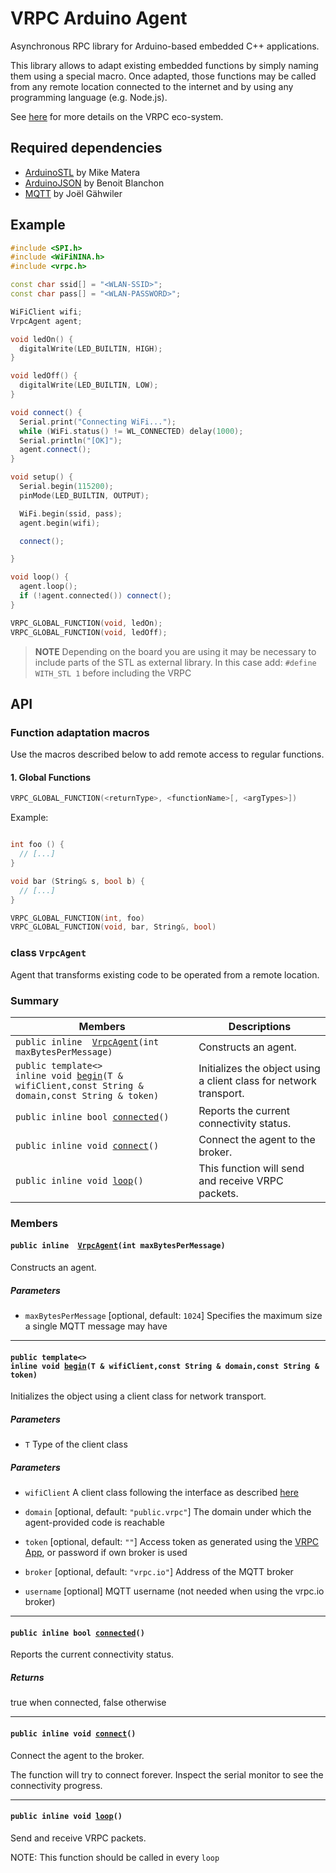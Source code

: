 # VRPC Arduino Agent

Asynchronous RPC library for Arduino-based embedded C++ applications.

This library allows to adapt existing embedded functions by simply naming them
using a special macro. Once adapted, those functions may be called from any
remote location connected to the internet and by using any programming language
(e.g. Node.js).

See [here](https://vrpc.io) for more details on the VRPC eco-system.
## Required dependencies

- [ArduinoSTL](https://github.com/mike-matera/ArduinoSTL) by Mike Matera
- [ArduinoJSON](https://arduinojson.org/?utm_source=meta&utm_medium=library.properties) by Benoit Blanchon
- [MQTT](https://github.com/256dpi/arduino-mqtt) by Joël Gähwiler

## Example

```c++
#include <SPI.h>
#include <WiFiNINA.h>
#include <vrpc.h>

const char ssid[] = "<WLAN-SSID>";
const char pass[] = "<WLAN-PASSWORD>";

WiFiClient wifi;
VrpcAgent agent;

void ledOn() {
  digitalWrite(LED_BUILTIN, HIGH);
}

void ledOff() {
  digitalWrite(LED_BUILTIN, LOW);
}

void connect() {
  Serial.print("Connecting WiFi...");
  while (WiFi.status() != WL_CONNECTED) delay(1000);
  Serial.println("[OK]");
  agent.connect();
}

void setup() {
  Serial.begin(115200);
  pinMode(LED_BUILTIN, OUTPUT);

  WiFi.begin(ssid, pass);
  agent.begin(wifi);

  connect();

}

void loop() {
  agent.loop();
  if (!agent.connected()) connect();
}

VRPC_GLOBAL_FUNCTION(void, ledOn);
VRPC_GLOBAL_FUNCTION(void, ledOff);
```

> **NOTE**
> Depending on the board you are using it may be necessary to include parts of
> the STL as external library. In this case add:
> `#define WITH_STL 1`
> before including the VRPC

## API

### Function adaptation macros

Use the macros described below to add remote access to regular functions.

#### 1. Global Functions

```c++
VRPC_GLOBAL_FUNCTION(<returnType>, <functionName>[, <argTypes>])
```

Example:

```c++

int foo () {
  // [...]
}

void bar (String& s, bool b) {
  // [...]
}

VRPC_GLOBAL_FUNCTION(int, foo)
VRPC_GLOBAL_FUNCTION(void, bar, String&, bool)
```

### class `VrpcAgent`

Agent that transforms existing code to be operated from a remote location.

### Summary

 Members                        | Descriptions
--------------------------------|---------------------------------------------
`public inline  `[`VrpcAgent`](#classVrpcAgent_1ace51d7fc67e6cca3db088b229292ded7)`(int maxBytesPerMessage)` | Constructs an agent.
`public template<>`  <br/>`inline void `[`begin`](#classVrpcAgent_1a5bcc3d82db137a8d4dd37f55ce83d53e)`(T & wifiClient,const String & domain,const String & token)` | Initializes the object using a client class for network transport.
`public inline bool `[`connected`](#classVrpcAgent_1aef4609a41a89bf7602011cca1fff5057)`()` | Reports the current connectivity status.
`public inline void `[`connect`](#classVrpcAgent_1afa4e6b81fcb0a990d5747b986adeecdb)`()` | Connect the agent to the broker.
`public inline void `[`loop`](#classVrpcAgent_1a89c5b7c6a84bccc8470b4bb8ff29a4ff)`()` | This function will send and receive VRPC packets.

### Members

#### `public inline  `[`VrpcAgent`](#classVrpcAgent_1ace51d7fc67e6cca3db088b229292ded7)`(int maxBytesPerMessage)`

Constructs an agent.

##### Parameters
* `maxBytesPerMessage` [optional, default: `1024`] Specifies the maximum size a single MQTT message may have

- - -
#### `public template<>`  <br/>`inline void `[`begin`](#classVrpcAgent_1a5bcc3d82db137a8d4dd37f55ce83d53e)`(T & wifiClient,const String & domain,const String & token)`

Initializes the object using a client class for network transport.

##### Parameters
* `T` Type of the client class

##### Parameters
* `wifiClient` A client class following the interface as described [here](https://www.arduino.cc/en/Reference/ClientConstructor)

* `domain` [optional, default: `"public.vrpc"`] The domain under which the agent-provided code is reachable

* `token` [optional, default: `""`] Access token as generated using the [VRPC App](https://app.vrpc.io), or password if own broker is used

* `broker` [optional, default: `"vrpc.io"`] Address of the MQTT broker

* `username` [optional] MQTT username (not needed when using the vrpc.io broker)

- - -

#### `public inline bool `[`connected`](#classVrpcAgent_1aef4609a41a89bf7602011cca1fff5057)`()`

Reports the current connectivity status.

##### Returns
true when connected, false otherwise

- - -

#### `public inline void `[`connect`](#classVrpcAgent_1afa4e6b81fcb0a990d5747b986adeecdb)`()`

Connect the agent to the broker.

The function will try to connect forever. Inspect the serial monitor to see the connectivity progress.

- - -

#### `public inline void `[`loop`](#classVrpcAgent_1a89c5b7c6a84bccc8470b4bb8ff29a4ff)`()`

Send and receive VRPC packets.

NOTE: This function should be called in every `loop`
